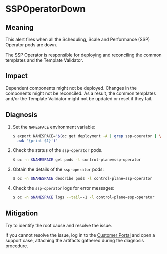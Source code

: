 # SSPOperatorDown
<!-- Edited by apinnick, Nov. 2022-->

## Meaning

This alert fires when all the Scheduling, Scale and Performance (SSP) Operator
pods are down.

The SSP Operator is responsible for deploying and reconciling the common
templates and the Template Validator.

## Impact

Dependent components might not be deployed. Changes in the components might
not be reconciled. As a result, the common templates and/or the Template
Validator might not be updated or reset if they fail.

## Diagnosis

1. Set the `NAMESPACE` environment variable:

   ```bash
   $ export NAMESPACE="$(oc get deployment -A | grep ssp-operator | \
     awk '{print $1}')"
   ```

2. Check the status of the `ssp-operator` pods.

   ```bash
   $ oc -n $NAMESPACE get pods -l control-plane=ssp-operator
   ```

3. Obtain the details of the `ssp-operator` pods:

   ```bash
   $ oc -n $NAMESPACE describe pods -l control-plane=ssp-operator
   ```

4. Check the `ssp-operator` logs for error messages:

   ```bash
   $ oc -n $NAMESPACE logs --tail=-1 -l control-plane=ssp-operator
   ```

## Mitigation

Try to identify the root cause and resolve the issue.

If you cannot resolve the issue, log in to the
[Customer Portal](https://access.redhat.com) and open a support case,
attaching the artifacts gathered during the diagnosis procedure.
